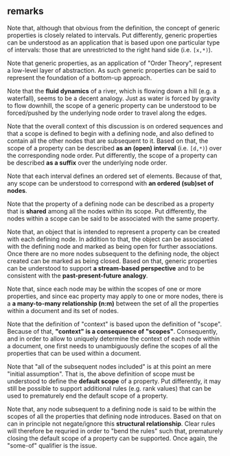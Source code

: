 
<!-- ======================================================================= -->
## remarks

Note that, although that obvious from the definition, the concept of generic
properties is closely related to intervals. Put differently, generic properties
can be understood as an application that is based upon one particular type of
intervals: those that are unrestricted to the right hand side (i.e. `[x,*)`).

Note that generic properties, as an application of "Order Theory", represent
a low-level layer of abstraction. As such generic properties can be said to
represent the foundation of a bottom-up approach.

Note that the **fluid dynamics** of a river, which is flowing down a hill (e.g.
a waterfall), seems to be a decent analogy. Just as water is forced by gravity
to flow downhill, the scope of a generic property can be understood to be
forced/pushed by the underlying node order to travel along the edges.

Note that the overall context of this discussion is on ordered sequences
and that a scope is defined to begin with a defining node, and also defined
to contain all the other nodes that are subsequent to it. Based on that, the
scope of a property can be described **as an (open) interval** (i.e. `[d,*)`)
over the corresponding node order. Put differently, the scope of a property
can be described **as a suffix** over the underlying node order.

Note that each interval defines an ordered set of elements. Because of that,
any scope can be understood to correspond with **an ordered (sub)set of nodes**.

Note that the property of a defining node can be described as a property that
is **shared** among all the nodes within its scope. Put differently, the nodes
within a scope can be said to be associated with the same property.

Note that, an object that is intended to represent a property can be created
with each defining node. In addition to that, the object can be associated with
the defining node and marked as being open for further associations. Once there
are no more nodes subsequent to the defining node, the object created can be
marked as being closed. Based on that, generic properties can be understood
to support **a stream-based perspective** and to be consistent with the
**past-present-future analogy**.

Note that, since each node may be within the scopes of one or more properties,
and since eac property may apply to one or more nodes, there is a
**a many-to-many relationship (n:m)** between the set of all the properties
within a document and its set of nodes.

Note that the definition of "context" is based upon the definition of "scope".
Because of that, **"context" is a consequence of "scopes"**. Consequently,
and in order to allow to uniquely determine the context of each node within
a document, one first needs to unambiguously define the scopes of all the
properties that can be used within a document.

Note that "all of the subsequent nodes included" is at this point an mere
"initial assumption". That is, the above definition of scope must be
understood to define the **default scope** of a property. Put differently,
it may still be possible to support additional rules (e.g. rank values) that
can be used to prematurely end the default scope of a property.

Note that, any node subsequent to a defining node is said to be within the
scopes of all the properties that defining node introduces. Based on that
on can in principle not negate/ignore this **structural relationship**.
Clear rules will therefore be requried in order to "bend the rules" such
that, prematurely closing the default scope of a property can be supported.
Once again, the "some-of" qualifier is the issue.
